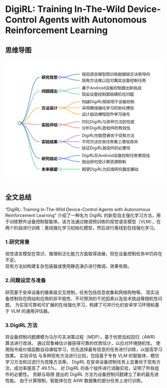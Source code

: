 # DigiRL: Training In-The-Wild Device-Control Agents with Autonomous Reinforcement Learning

## 思维导图
![思维导图](/imgs/DigiRL-Training-In-The-Wild-Device-Control-Agents-with-Autonomous-Reinforcement-Learning.jpg)

## 全文总结
“DigiRL: Training In-The-Wild Device-Control Agents with Autonomous Reinforcement Learning” 介绍了一种名为 DigiRL 的新型自主强化学习方法，用于训练野外设备控制智能体。该方法通过微调预训练的视觉语言模型（VLM），在两个阶段进行训练：离线强化学习初始化模型，然后进行离线到在线强化学习。
### 1.研究背景
视觉语言模型在常识、推理和泛化能力方面取得进展，但在设备控制任务中仍存在不足。  
现有方法如构建复杂包装器或使用静态演示进行微调，效果有限。  
### 2.问题设定与准备
研究基于安卓设备的像素级交互控制，任务包括信息收集和网络购物等。
现实设备控制存在网站和应用的非平稳性、不可预测的干扰因素以及技术挑战等随机性问题。
为实现可靠和可扩展的在线强化学习，构建了可并行化的安卓学习环境和基于 VLM 的通用评估器。
### 3.DigiRL 方法
将设备控制问题建模为马尔可夫决策过程（MDP），基于优势加权回归（AWR）算法进行改进。
通过双鲁棒估计器获得可靠的优势估计，以应对环境随机性。
使用指令级价值函数自动课程学习，优先选择最有信息的任务进行训练，以提高学习效果。
实验评估
与多种现有方法进行比较，包括基于专有 VLM 的智能体、模仿学习方法和过滤行为克隆方法等。
DigiRL 在安卓设备控制任务上显著优于现有方法，成功率提高了 49.5%。
对 DigiRL 的各个组件进行消融实验，证明了所有组件的必要性。
贡献与局限
提出的 DigiRL 方法为设备控制问题建立了新的最先进性能。
由于计算限制，智能体仅在 AitW 数据集的部分任务上进行训练。

